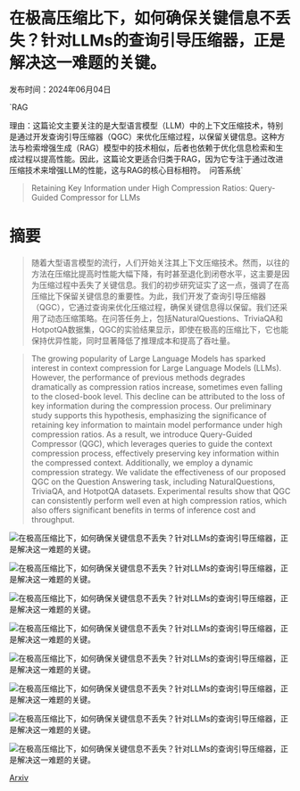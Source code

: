 # 在极高压缩比下，如何确保关键信息不丢失？针对LLMs的查询引导压缩器，正是解决这一难题的关键。

发布时间：2024年06月04日

`RAG

理由：这篇论文主要关注的是大型语言模型（LLM）中的上下文压缩技术，特别是通过开发查询引导压缩器（QGC）来优化压缩过程，以保留关键信息。这种方法与检索增强生成（RAG）模型中的技术相似，后者也依赖于优化信息检索和生成过程以提高性能。因此，这篇论文更适合归类于RAG，因为它专注于通过改进压缩技术来增强LLM的性能，这与RAG的核心目标相符。` `问答系统`

> Retaining Key Information under High Compression Ratios: Query-Guided Compressor for LLMs

# 摘要

> 随着大型语言模型的流行，人们开始关注其上下文压缩技术。然而，以往的方法在压缩比提高时性能大幅下降，有时甚至退化到闭卷水平，这主要是因为压缩过程中丢失了关键信息。我们的初步研究证实了这一点，强调了在高压缩比下保留关键信息的重要性。为此，我们开发了查询引导压缩器（QGC），它通过查询来优化压缩过程，确保关键信息得以保留。我们还采用了动态压缩策略。在问答任务上，包括NaturalQuestions、TriviaQA和HotpotQA数据集，QGC的实验结果显示，即使在极高的压缩比下，它也能保持优异性能，同时显著降低了推理成本和提高了吞吐量。

> The growing popularity of Large Language Models has sparked interest in context compression for Large Language Models (LLMs). However, the performance of previous methods degrades dramatically as compression ratios increase, sometimes even falling to the closed-book level. This decline can be attributed to the loss of key information during the compression process. Our preliminary study supports this hypothesis, emphasizing the significance of retaining key information to maintain model performance under high compression ratios. As a result, we introduce Query-Guided Compressor (QGC), which leverages queries to guide the context compression process, effectively preserving key information within the compressed context. Additionally, we employ a dynamic compression strategy. We validate the effectiveness of our proposed QGC on the Question Answering task, including NaturalQuestions, TriviaQA, and HotpotQA datasets. Experimental results show that QGC can consistently perform well even at high compression ratios, which also offers significant benefits in terms of inference cost and throughput.

![在极高压缩比下，如何确保关键信息不丢失？针对LLMs的查询引导压缩器，正是解决这一难题的关键。](../../../paper_images/2406.02376/x1.png)

![在极高压缩比下，如何确保关键信息不丢失？针对LLMs的查询引导压缩器，正是解决这一难题的关键。](../../../paper_images/2406.02376/x2.png)

![在极高压缩比下，如何确保关键信息不丢失？针对LLMs的查询引导压缩器，正是解决这一难题的关键。](../../../paper_images/2406.02376/x3.png)

![在极高压缩比下，如何确保关键信息不丢失？针对LLMs的查询引导压缩器，正是解决这一难题的关键。](../../../paper_images/2406.02376/x4.png)

![在极高压缩比下，如何确保关键信息不丢失？针对LLMs的查询引导压缩器，正是解决这一难题的关键。](../../../paper_images/2406.02376/x5.png)

![在极高压缩比下，如何确保关键信息不丢失？针对LLMs的查询引导压缩器，正是解决这一难题的关键。](../../../paper_images/2406.02376/x6.png)

![在极高压缩比下，如何确保关键信息不丢失？针对LLMs的查询引导压缩器，正是解决这一难题的关键。](../../../paper_images/2406.02376/x7.png)

![在极高压缩比下，如何确保关键信息不丢失？针对LLMs的查询引导压缩器，正是解决这一难题的关键。](../../../paper_images/2406.02376/x8.png)

[Arxiv](https://arxiv.org/abs/2406.02376)